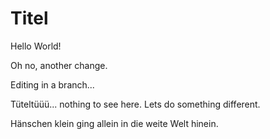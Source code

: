 # Titel

Hello World!

Oh no, another change.

Editing in a branch...

Tüteltüüü... nothing to see here.
Lets do something different.

Hänschen klein ging allein
in die weite Welt hinein.